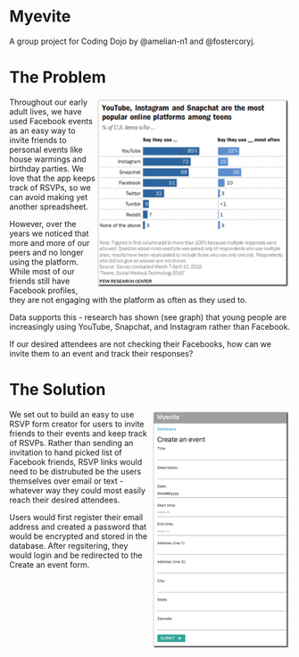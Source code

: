 # Myevite

A group project for Coding Dojo by @amelian-n1 and @fostercoryj.

# The Problem

<img align="right" src="/images/facebook_data.png" width="350" />

Throughout our early adult lives, we have used Facebook events as an easy way to invite friends to personal events like house warmings and birthday parties. We love that the app keeps track of RSVPs, so we can avoid making yet another spreadsheet.

However, over the years we noticed that more and more of our peers and no longer using the platform. While most of our friends still have Facebook profiles, they are not engaging with the platform as often as they used to.

Data supports this - research has shown (see graph) that young people are increasingly using YouTube, Snapchat, and Instagram rather than Facebook.

If our desired attendees are not checking their Facebooks, how can we invite them to an event and track their responses?

# The Solution


<img align="right" src="/images/event_form.png" width="250" />

We set out to build an easy to use RSVP form creator for users to invite friends to their events and keep track of RSVPs. Rather than sending an invitation to hand picked list of Facebook friends, RSVP links would need to be distrubuted be the users themselves over email or text - whatever way they could most easily reach their desired attendees.

Users would first register their email address and created a password that would be encrypted and stored in the database. After regsitering, they would login and be redirected to the Create an event form.







